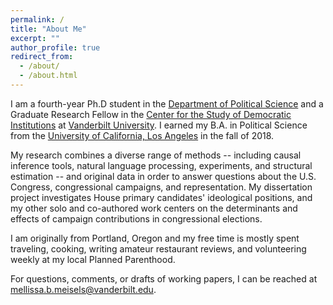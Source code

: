 ```yaml
---
permalink: /
title: "About Me"
excerpt: ""
author_profile: true
redirect_from: 
  - /about/
  - /about.html
---
```


I am a fourth-year Ph.D student in the [Department of Political Science](https://www.vanderbilt.edu/political-science/) and a Graduate Research Fellow in the [Center for the Study of Democratic Institutions](https://www.vanderbilt.edu/csdi/) at [Vanderbilt University](http://vanderbilt.edu/). I earned my B.A. in Political Science from the [University of California, Los Angeles](http://ucla.edu/) in the fall of 2018.

My research combines a diverse range of methods -- including causal inference tools, natural language processing, experiments, and structural estimation -- and original data in order to answer questions about the U.S. Congress, congressional campaigns, and representation. My dissertation project investigates House primary candidates' ideological positions, and my other solo and co-authored work centers on the determinants and effects of campaign contributions in congressional elections.

I am originally from Portland, Oregon and my free time is mostly spent traveling, cooking, writing amateur restaurant reviews, and volunteering weekly at my local Planned Parenthood.

For questions, comments, or drafts of working papers, I can be reached at [mellissa.b.meisels@vanderbilt.edu](mailto::mellissa.b.meisels@vanderbilt.edu).

